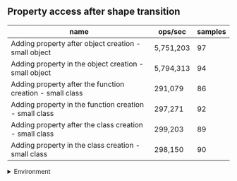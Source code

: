 ## Property access after shape transition

|name|ops/sec|samples|
|-|-|-|
|Adding property after object creation - small object|5,751,203|97|
|Adding property in the object creation - small object|5,794,313|94|
|Adding property after the function creation - small class|291,079|86|
|Adding property in the function creation - small class|297,271|92|
|Adding property after the class creation - small class|299,203|89|
|Adding property in the class creation - small class|298,150|90|


<details>
<summary>Environment</summary>

* __Machine:__ linux x64 | 4 vCPUs | 15.2GB Mem
* __Run:__ Fri May 03 2024 23:33:48 GMT+0000 (Coordinated Universal Time)
</details>

<!--
{"environment":{"platform":"linux","arch":"x64","cpus":4,"totalMemory":15.245216369628906},"benchmarks":[{"name":"Adding property after object creation - small object","opsSec":5751203.152891517,"samples":5},{"name":"Adding property in the object creation - small object","opsSec":5794312.681044055,"samples":5},{"name":"Adding property after the function creation - small class","opsSec":291079.1665192276,"samples":3},{"name":"Adding property in the function creation - small class","opsSec":297271.4384899222,"samples":3},{"name":"Adding property after the class creation - small class","opsSec":299203.375858679,"samples":3},{"name":"Adding property in the class creation - small class","opsSec":298150.2466809156,"samples":4}]}-->
